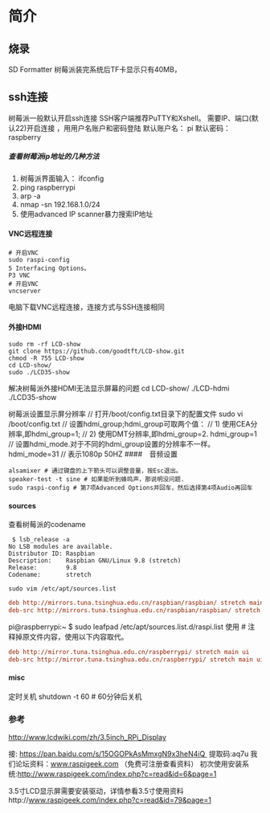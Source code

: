 # 简介
## 烧录
SD Formatter
树莓派装完系统后TF卡显示只有40MB，
## ssh连接

树莓派一般默认开启ssh连接
SSH客户端推荐PuTTY和Xshell。
需要IP、端口(默认22)开启连接 ，用用户名账户和密码登陆
默认账户名： pi
默认密码：raspberry

##### 查看树莓派ip地址的几种方法
1. 树莓派界面输入： ifconfig
2. ping raspberrypi
3. arp -a
4. nmap -sn 192.168.1.0/24
5. 使用advanced IP scanner暴力搜索IP地址

#### VNC远程连接
``` 
# 开启VNC
sudo raspi-config
5 Interfacing Options。
P3 VNC
# 开启VNC
vncserver
```

电脑下载VNC远程连接，连接方式与SSH连接相同
#### 外接HDMI
```
sudo rm -rf LCD-show
git clone https://github.com/goodtft/LCD-show.git
chmod -R 755 LCD-show
cd LCD-show/
sudo ./LCD35-show
```
解决树莓派外接HDMI无法显示屏幕的问题
cd LCD-show/
./LCD-hdmi
./LCD35-show

树莓派设置显示屏分辨率
// 打开/boot/config.txt目录下的配置文件
sudo vi /boot/config.txt
// 设置hdmi_group;hdmi_group可取两个值：
// 1) 使用CEA分辨率,即hdmi_group=1;
// 2) 使用DMT分辨率,即hdmi_group=2.
hdmi_group=1
// 设置hdmi_mode.对于不同的hdmi_group设置的分辨率不一样。
hdmi_mode=31		// 表示1080p 50HZ
####　音频设置
```
alsamixer # 通过键盘的上下箭头可以调整音量，按Esc退出。
speaker-test -t sine # 如果能听到蜂鸣声，那说明没问题.
sudo raspi-config # 第7项Advanced Options并回车，然后选择第4项Audio再回车
```

#### sources
查看树莓派的codename
```
 $ lsb_release -a
No LSB modules are available.
Distributor ID: Raspbian
Description:    Raspbian GNU/Linux 9.8 (stretch)
Release:        9.8
Codename:       stretch
```

`sudo vim /etc/apt/sources.list`

``` ini
deb http://mirrors.tuna.tsinghua.edu.cn/raspbian/raspbian/ stretch main contrib non-free rpi
deb-src http://mirrors.tuna.tsinghua.edu.cn/raspbian/raspbian/ stretch main contrib non-free rpi
```

pi@raspberrypi:~ $ sudo leafpad /etc/apt/sources.list.d/raspi.list
使用 # 注释掉原文件内容，使用以下内容取代。
``` ini
deb http://mirror.tuna.tsinghua.edu.cn/raspberrypi/ stretch main ui
deb-src http://mirror.tuna.tsinghua.edu.cn/raspberrypi/ stretch main ui
```
#### misc

定时关机
shutdown -t 60 # 60分钟后关机

### 参考
http://www.lcdwiki.com/zh/3.5inch_RPi_Display

接: https://pan.baidu.com/s/15OGOPkAsMmxgN9x3heN4iQ  提取码:aq7u
我们论坛资料：www.raspigeek.com （免费可注册查看资料）
初次使用安装系统:http://www.raspigeek.com/index.php?c=read&id=6&page=1


3.5寸LCD显示屏需要安装驱动，详情参看3.5寸使用资料http://www.raspigeek.com/index.php?c=read&id=79&page=1


